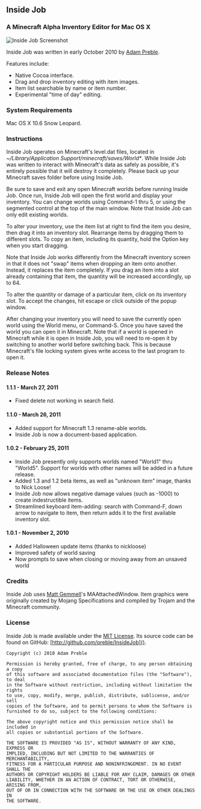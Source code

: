 ## Inside Job

### A Minecraft Alpha Inventory Editor for Mac OS X

![Inside Job Screenshot](http://adampreble.net/images/InsideJob.png)

Inside Job was written in early October 2010 by [Adam Preble](http://adampreble.net).

Features include:

- Native Cocoa interface.
- Drag and drop inventory editing with item images.
- Item list searchable by name or item number.
- Experimental "time of day" editing.

### System Requirements

Mac OS X 10.6 Snow Leopard.

### Instructions

Inside Job operates on Minecraft's level.dat files, located in _~/Library/Application Support/minecraft/saves/World*_.  While Inside Job was written to interact with Minecraft's data as safely as possible, it's entirely possible that it will destroy it completely.  Please back up your Minecraft saves folder before using Inside Job.

Be sure to save and exit any open Minecraft worlds before running Inside Job.  Once run, Inside Job will open the first world and display your inventory.  You can change worlds using Command-1 thru 5, or using the segmented control at the top of the main window.  Note that Inside Job can only edit existing worlds.

To alter your inventory, use the item list at right to find the item you desire, then drag it into an  inventory slot.  Rearrange items by dragging them to different slots.  To copy an item, including its quantity, hold the Option key when you start dragging.

Note that Inside Job works differently from the Minecraft inventory screen in that it does not "swap" items when dropping an item onto another.  Instead, it replaces the item completely.  If you drag an item into a slot already containing that item, the quantity will be increased accordingly, up to 64.

To alter the quantity or damage of a particular item, click on its inventory slot.  To accept the changes, hit escape or click outside of the popup window.

After changing your inventory you will need to save the currently open world using the World menu, or Command-S.  Once you have saved the world you can open it in Minecraft.  Note that if a world is opened in Minecraft while it is open in Inside Job, you will need to re-open it by switching to another world before switching back.  This is because Minecraft's file locking system gives write access to the last program to open it.

### Release Notes

#### 1.1.1 - March 27, 2011

- Fixed delete not working in search field.

#### 1.1.0 - March 26, 2011

- Added support for Minecraft 1.3 rename-able worlds.
- Inside Job is now a document-based application.

#### 1.0.2 - February 25, 2011

- Inside Job presently only supports worlds named "World1" thru "World5".  Support for worlds with other names will be added in a future release.
- Added 1.3 and 1.2 beta items, as well as "unknown item" image, thanks to Nick Loose!
- Inside Job now allows negative damage values (such as -1000) to create indestructible items.
- Streamlined keyboard item-adding: search with Command-F, down arrow to navigate to item, then return adds it to the first available inventory slot.

#### 1.0.1 - November 2, 2010

- Added Halloween update items (thanks to nickloose)
- Improved safety of world saving
- Now prompts to save when closing or moving away from an unsaved world

### Credits

Inside Job uses [Matt Gemmell](http://mattgemmell.com/)'s MAAttachedWindow.  Item graphics were originally created by Mojang Specifications and compiled by Trojam and the Minecraft community.

### License

Inside Job is made available under the [MIT License](http://www.opensource.org/licenses/mit-license.html).  Its source code can be found on GitHub: [http://github.com/preble/InsideJob]().

	Copyright (c) 2010 Adam Preble

	Permission is hereby granted, free of charge, to any person obtaining a copy
	of this software and associated documentation files (the "Software"), to deal
	in the Software without restriction, including without limitation the rights
	to use, copy, modify, merge, publish, distribute, sublicense, and/or sell
	copies of the Software, and to permit persons to whom the Software is
	furnished to do so, subject to the following conditions:

	The above copyright notice and this permission notice shall be included in
	all copies or substantial portions of the Software.

	THE SOFTWARE IS PROVIDED "AS IS", WITHOUT WARRANTY OF ANY KIND, EXPRESS OR
	IMPLIED, INCLUDING BUT NOT LIMITED TO THE WARRANTIES OF MERCHANTABILITY,
	FITNESS FOR A PARTICULAR PURPOSE AND NONINFRINGEMENT. IN NO EVENT SHALL THE
	AUTHORS OR COPYRIGHT HOLDERS BE LIABLE FOR ANY CLAIM, DAMAGES OR OTHER
	LIABILITY, WHETHER IN AN ACTION OF CONTRACT, TORT OR OTHERWISE, ARISING FROM,
	OUT OF OR IN CONNECTION WITH THE SOFTWARE OR THE USE OR OTHER DEALINGS IN
	THE SOFTWARE.
